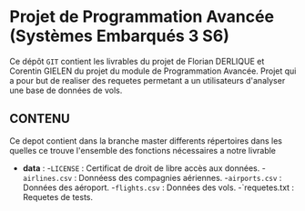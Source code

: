 # Projet de Programmation Avancée (Systèmes Embarqués 3 S6)

Ce dépôt `GIT` contient les livrables du projet de Florian DERLIQUE et Corentin GIELEN du projet du module de Programmation Avancée.
Projet qui a pour but de realiser des requetes permetant a un utilisateurs d'analyser une base de données de vols.


## CONTENU
Ce depot contient dans la branche master differents répertoires dans les quelles ce trouve l'ensemble des fonctions nécessaires a notre livrable 
- **data** :
	-`LICENSE` : Certificat de droit de libre accès aux données.
	-`airlines.csv` : Donnéess des compagnies aériennes.
	-`airports.csv` : Données des aéroport.
	-`flights.csv` : Données des vols.
	-`requetes.txt : Requetes de tests.